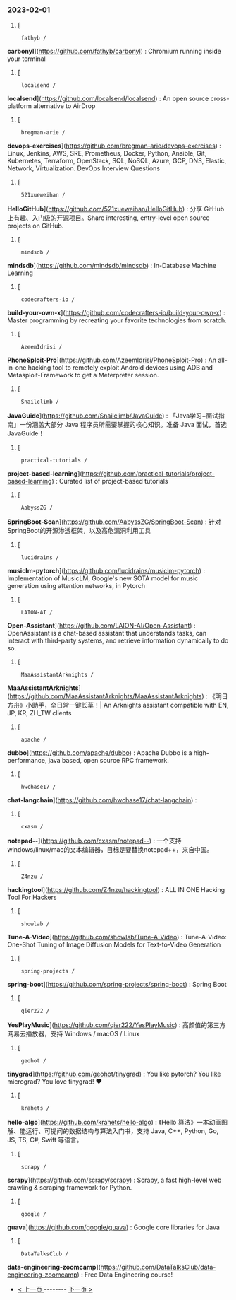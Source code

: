 ### 2023-02-01 
1. [
    

        fathyb /
**carbonyl**](https://github.com/fathyb/carbonyl) : Chromium running inside your terminal
1. [
    

        localsend /
**localsend**](https://github.com/localsend/localsend) : An open source cross-platform alternative to AirDrop
1. [
    

        bregman-arie /
**devops-exercises**](https://github.com/bregman-arie/devops-exercises) : Linux, Jenkins, AWS, SRE, Prometheus, Docker, Python, Ansible, Git, Kubernetes, Terraform, OpenStack, SQL, NoSQL, Azure, GCP, DNS, Elastic, Network, Virtualization. DevOps Interview Questions
1. [
    

        521xueweihan /
**HelloGitHub**](https://github.com/521xueweihan/HelloGitHub) : 分享 GitHub 上有趣、入门级的开源项目。Share interesting, entry-level open source projects on GitHub.
1. [
    

        mindsdb /
**mindsdb**](https://github.com/mindsdb/mindsdb) : In-Database Machine Learning
1. [
    

        codecrafters-io /
**build-your-own-x**](https://github.com/codecrafters-io/build-your-own-x) : Master programming by recreating your favorite technologies from scratch.
1. [
    

        AzeemIdrisi /
**PhoneSploit-Pro**](https://github.com/AzeemIdrisi/PhoneSploit-Pro) : An all-in-one hacking tool to remotely exploit Android devices using ADB and Metasploit-Framework to get a Meterpreter session.
1. [
    

        Snailclimb /
**JavaGuide**](https://github.com/Snailclimb/JavaGuide) : 「Java学习+面试指南」一份涵盖大部分 Java 程序员所需要掌握的核心知识。准备 Java 面试，首选 JavaGuide！
1. [
    

        practical-tutorials /
**project-based-learning**](https://github.com/practical-tutorials/project-based-learning) : Curated list of project-based tutorials
1. [
    

        AabyssZG /
**SpringBoot-Scan**](https://github.com/AabyssZG/SpringBoot-Scan) : 针对SpringBoot的开源渗透框架，以及高危漏洞利用工具
1. [
    

        lucidrains /
**musiclm-pytorch**](https://github.com/lucidrains/musiclm-pytorch) : Implementation of MusicLM, Google's new SOTA model for music generation using attention networks, in Pytorch
1. [
    

        LAION-AI /
**Open-Assistant**](https://github.com/LAION-AI/Open-Assistant) : OpenAssistant is a chat-based assistant that understands tasks, can interact with third-party systems, and retrieve information dynamically to do so.
1. [
    

        MaaAssistantArknights /
**MaaAssistantArknights**](https://github.com/MaaAssistantArknights/MaaAssistantArknights) : 《明日方舟》小助手，全日常一键长草！| An Arknights assistant compatible with EN, JP, KR, ZH_TW clients
1. [
    

        apache /
**dubbo**](https://github.com/apache/dubbo) : Apache Dubbo is a high-performance, java based, open source RPC framework.
1. [
    

        hwchase17 /
**chat-langchain**](https://github.com/hwchase17/chat-langchain) : 
1. [
    

        cxasm /
**notepad--**](https://github.com/cxasm/notepad--) : 一个支持windows/linux/mac的文本编辑器，目标是要替换notepad++，来自中国。
1. [
    

        Z4nzu /
**hackingtool**](https://github.com/Z4nzu/hackingtool) : ALL IN ONE Hacking Tool For Hackers
1. [
    

        showlab /
**Tune-A-Video**](https://github.com/showlab/Tune-A-Video) : Tune-A-Video: One-Shot Tuning of Image Diffusion Models for Text-to-Video Generation
1. [
    

        spring-projects /
**spring-boot**](https://github.com/spring-projects/spring-boot) : Spring Boot
1. [
    

        qier222 /
**YesPlayMusic**](https://github.com/qier222/YesPlayMusic) : 高颜值的第三方网易云播放器，支持 Windows / macOS / Linux
1. [
    

        geohot /
**tinygrad**](https://github.com/geohot/tinygrad) : You like pytorch? You like micrograd? You love tinygrad! ❤️
1. [
    

        krahets /
**hello-algo**](https://github.com/krahets/hello-algo) : 《Hello 算法》一本动画图解、能运行、可提问的数据结构与算法入门书，支持 Java, C++, Python, Go, JS, TS, C#, Swift 等语言。
1. [
    

        scrapy /
**scrapy**](https://github.com/scrapy/scrapy) : Scrapy, a fast high-level web crawling & scraping framework for Python.
1. [
    

        google /
**guava**](https://github.com/google/guava) : Google core libraries for Java
1. [
    

        DataTalksClub /
**data-engineering-zoomcamp**](https://github.com/DataTalksClub/data-engineering-zoomcamp) : Free Data Engineering course! 

- [ < 上一页 ](https://github.com/able8/github-trending-daily-record/blob/master/2023-01-31.md) -------- [ 下一页 > ](https://github.com/able8/github-trending-daily-record/blob/master/2023-02-02.md)